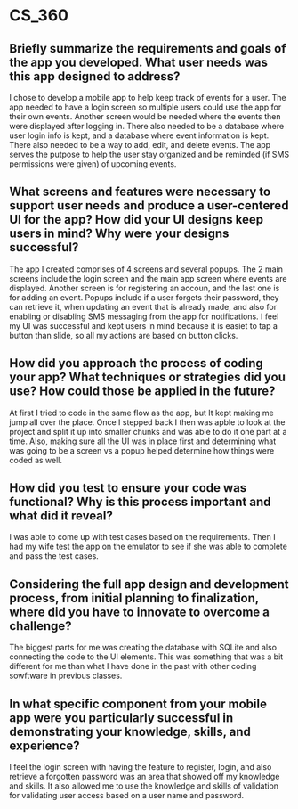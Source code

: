 <h1>CS_360</h1> 

<h2><b></b>Briefly summarize the requirements and goals of the app you developed. What user needs was this app designed to address?</h2>
I chose to develop a mobile app to help keep track of events for a user. The app needed to have a login screen so multiple users could use the app for their own events. Another screen would be needed where the events then were displayed after logging in. There also needed to be a database where user login info is kept, and a database where event information is kept. There also needed to be a way to add, edit, and delete events. The app serves the putpose to help the user stay organized and be reminded (if SMS permissions were given) of upcoming events.

<h2><b></b>What screens and features were necessary to support user needs and produce a user-centered UI for the app? How did your UI designs keep users in mind? Why were your designs successful?</h2>
The app I created comprises of 4 screens and several popups. The 2 main screens include the login screen and the main app screen where events are displayed. Another screen is for registering an accoun, and the last one is for adding an event. Popups include if a user forgets their password, they can retrieve it, when updating an event that is already made, and also for enabling or disabling SMS messaging from the app for notifications. I feel my UI was successful and kept users in mind because it is easiet to tap a button than slide, so all my actions are based on button clicks.

<h2><b></b>How did you approach the process of coding your app? What techniques or strategies did you use? How could those be applied in the future?</h2>
At first I tried to code in the same flow as the app, but It kept making me jump all over the place. Once I stepped back I then was apble to look at the project and split it up into smaller chunks and was able to do it one part at a time. Also, making sure all the UI was in place first and determining what was going to be a screen vs a popup helped determine how things were coded as well.

<h2><b></b>How did you test to ensure your code was functional? Why is this process important and what did it reveal?</h2>
I was able to come up with test cases based on the requirements. Then I had my wife test the app on the emulator to see if she was able to complete and pass the test cases.

<h2><b></b>Considering the full app design and development process, from initial planning to finalization, where did you have to innovate to overcome a challenge?</h2>
The biggest parts for me was creating the database with SQLite and also connecting the code to the UI elements. This was something that was a bit different for me than what I have done in the past with other coding sowftware in previous classes.

<h2><b></b>In what specific component from your mobile app were you particularly successful in demonstrating your knowledge, skills, and experience?</h2>
I feel the login screen with having the feature to register, login, and also retrieve a forgotten password was an area that showed off my knowledge and skills. It also allowed me to use the knowledge and skills of validation for validating user access based on a user name and password.
